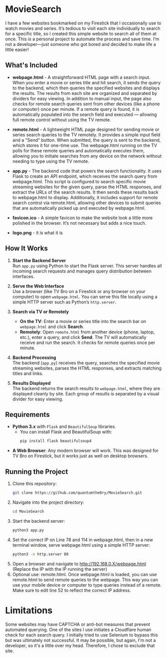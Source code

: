 # MovieSearch

I have a few websites bookmarked on my Firestick that I occasionally use to watch movies and series. It’s tedious to visit each site individually to search for a specific title, so I created this simple website to search all of them at once. This is a personal project to automate the process and save time. I’m not a developer—just someone who got bored and decided to make life a little easier!

## What's Included

- **webpage.html** - A straightforward HTML page with a search input. When you enter a movie or series title and hit search, it sends the query to the backend, which then queries the specified websites and displays the results. The results from each site are organized and separated by dividers for easy viewing. In addition to manual input, the page also checks for remote search queries sent from other devices (like a phone or computer) once per minute. If a remote query is found, it is automatically populated into the search field and executed — allowing full remote control without using the TV remote.

- **remote.html** - A lightweight HTML page designed for sending movie or series search queries to the TV remotely. It provides a simple input field and a "Send" button. When submitted, the query is sent to the backend, which stores it for one-time use. The webpage.html running on the TV polls for these remote queries and automatically executes them, allowing you to initiate searches from any device on the network without needing to type using the TV remote.

- **app.py** - The backend code that powers the search functionality. It uses Flask to create an API endpoint, which receives the search query from webpage.html. This script is configured to search specific movie streaming websites for the given query, parse the HTML responses, and extract the URLs of the search results. It then sends these results back to webpage.html to display.
Additionally, it includes support for remote search control via remote.html, allowing other devices to submit queries that are automatically picked up and executed by webpage.html.

- **favicon.ico** - A simple favicon to make the website look a little more polished in the browser. It’s not necessary but adds a nice touch.
- **logo.png** - it is what it is

## How It Works

1. **Start the Backend Server**  
   Run `app.py` using Python to start the Flask server. This server handles all incoming search requests and manages query distribution between interfaces.

2. **Serve the Web Interface**  
   Use a browser (like TV Bro on a Firestick or any browser on your computer) to open `webpage.html`. You can serve this file locally using a simple HTTP server such as Python’s `http.server`.

3. **Search via TV or Remotely**  
   - **On the TV**: Enter a movie or series title into the search bar on `webpage.html` and click **Search**.  
   - **Remotely**: Open `remote.html` from another device (phone, laptop, etc.), enter a query, and click **Send**. The TV will automatically receive and run the search. It checks for remote queries once per minute.

4. **Backend Processing**  
   The backend (`app.py`) receives the query, searches the specified movie streaming websites, parses the HTML responses, and extracts matching titles and links.

5. **Results Displayed**  
   The backend returns the search results to `webpage.html`, where they are displayed cleanly by site. Each group of results is separated by a visual divider for easy viewing.


## Requirements

- **Python 3.x** with `Flask` and `BeautifulSoup` libraries.
  - You can install Flask and BeautifulSoup with:
    ```bash
    pip install flask beautifulsoup4
    ```
- **A Web Browser**: Any modern browser will work. This was designed for TV Bro on Firestick, but it works just as well on desktop browsers.

## Running the Project

1. Clone this repository:
   ```bash
   git clone https://github.com/quantumthe0ry/MovieSearch.git
   ```
2. Navigate into the project directory:
   ```bash
   cd MovieSearch
   ```
3. Start the backend server:
   ```bash
   python3 app.py
   ```
4. Set the correct IP on Line 78 and 114 in webpage.html, then in a new terminal window, serve webpage.html using a simple HTTP server:
   ```bash
   python3 -m http.server 80
   ```
5. Open a browser and navigate to http://192.168.0.X/webpage.html (Replace the IP with the IP running the server)
6. Optional use: remote.html. Once webpage.html is loaded, you can use remote.html to send remote queries to the webpage. This way you can use your mobile device or computer to type queries instead of a remote. Make sure to edit line 52 to reflect the correct IP address.

# Limitations
Some websites may have CAPTCHA or anti-bot measures that prevent automated querying. One of the sites I use initiates a Cloudflare human check for each search query. I initially tried to use Selenium to bypass this but was ultimately not successful. It may be possible, but again, I'm not a developer, so it's a little over my head. Therefore, I chose to exclude that site.
